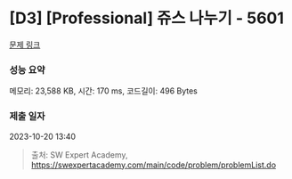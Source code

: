 # [D3] [Professional] 쥬스 나누기 - 5601 

[문제 링크](https://swexpertacademy.com/main/code/problem/problemDetail.do?contestProbId=AWXGAylqcdYDFAUo) 

### 성능 요약

메모리: 23,588 KB, 시간: 170 ms, 코드길이: 496 Bytes

### 제출 일자

2023-10-20 13:40



> 출처: SW Expert Academy, https://swexpertacademy.com/main/code/problem/problemList.do